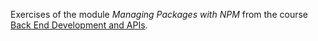 Exercises of the module _Managing Packages with NPM_ from the course [Back End Development and APIs](https://www.freecodecamp.org/learn/back-end-development-and-apis).
